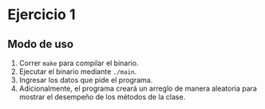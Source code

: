 # Ejercicio 1

## Modo de uso

1. Correr `make` para compilar el binario.
2. Ejecutar el binario mediante `./main`.
3. Ingresar los datos que pide el programa.
4. Adicionalmente, el programa creará un arreglo de manera aleatoria para mostrar el desempeño de los métodos de la clase.